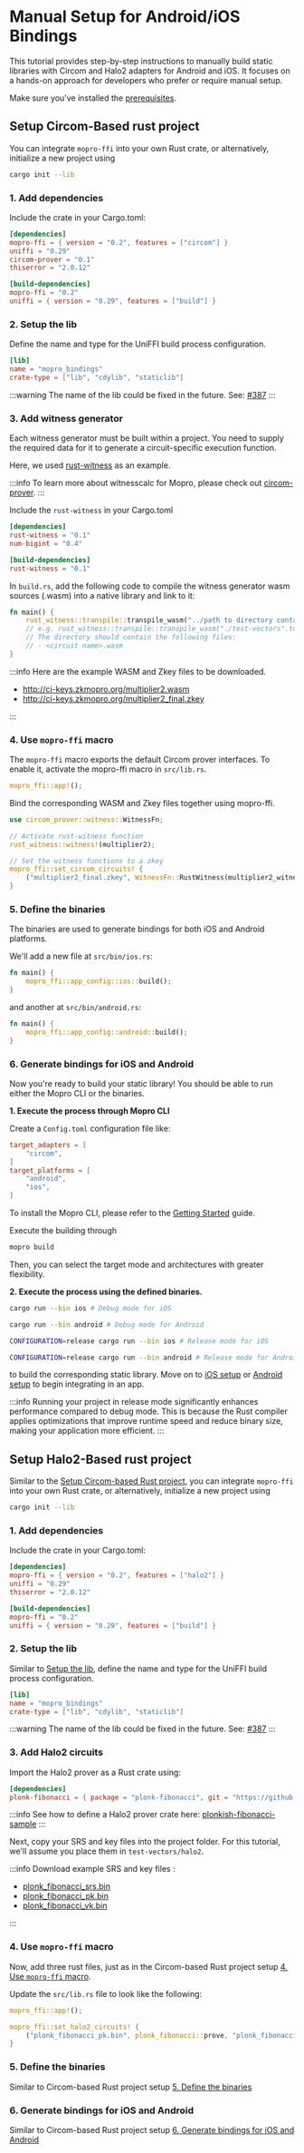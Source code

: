# Manual Setup for Android/iOS Bindings

This tutorial provides step-by-step instructions to manually build static libraries with Circom and Halo2 adapters for Android and iOS. It focuses on a hands-on approach for developers who prefer or require manual setup.

Make sure you've installed the [prerequisites](/docs/prerequisites).

## Setup Circom-Based rust project

You can integrate `mopro-ffi` into your own Rust crate, or alternatively, initialize a new project using

```sh
cargo init --lib
```

### 1. Add dependencies

Include the crate in your Cargo.toml:

```toml title="Cargo.toml"
[dependencies]
mopro-ffi = { version = "0.2", features = ["circom"] }
uniffi = "0.29"
circom-prover = "0.1"
thiserror = "2.0.12"

[build-dependencies]
mopro-ffi = "0.2"
uniffi = { version = "0.29", features = ["build"] }
```

### 2. Setup the lib

Define the name and type for the UniFFI build process configuration.

```toml title="Cargo.toml"
[lib]
name = "mopro_bindings"
crate-type = ["lib", "cdylib", "staticlib"]
```

:::warning
The name of the lib could be fixed in the future. See: [#387](https://github.com/zkmopro/mopro/issues/387)
:::

### 3. Add witness generator

Each witness generator must be built within a project. You need to supply the required data for it to generate a circuit-specific execution function.

Here, we used [rust-witness](https://github.com/chancehudson/rust-witness) as an example.

:::info
To learn more about witnesscalc for Mopro, please check out [circom-prover](https://github.com/zkmopro/mopro/blob/main/circom-prover/README.md#advanced-usage).
:::

Include the `rust-witness` in your Cargo.toml

```toml title="Cargo.toml"
[dependencies]
rust-witness = "0.1"
num-bigint = "0.4"

[build-dependencies]
rust-witness = "0.1"
```

In `build.rs`, add the following code to compile the witness generator wasm sources (.wasm) into a native library and link to it:

```rust title="build.rs"
fn main() {
    rust_witness::transpile::transpile_wasm("../path to directory containing your wasm sources");
    // e.g. rust_witness::transpile::transpile_wasm("./test-vectors".to_string());
    // The directory should contain the following files:
    // - <circuit name>.wasm
}
```

:::info
Here are the example WASM and Zkey files to be downloaded.

-   http://ci-keys.zkmopro.org/multiplier2.wasm
-   http://ci-keys.zkmopro.org/multiplier2_final.zkey

:::

### 4. Use `mopro-ffi` macro

The `mopro-ffi` macro exports the default Circom prover interfaces. To enable it, activate the mopro-ffi macro in `src/lib.rs`.

```rust title="src/lib.rs"
mopro_ffi::app!();
```

Bind the corresponding WASM and Zkey files together using mopro-ffi.

```rust title="src/lib.rs"
use circom_prover::witness::WitnessFn;

// Activate rust-witness function
rust_witness::witness!(multiplier2);

// Set the witness functions to a zkey
mopro_ffi::set_circom_circuits! {
    ("multiplier2_final.zkey", WitnessFn::RustWitness(multiplier2_witness)),
}
```

### 5. Define the binaries

The binaries are used to generate bindings for both iOS and Android platforms.

We'll add a new file at `src/bin/ios.rs`:

```rust title="src/bin/ios.rs"
fn main() {
    mopro_ffi::app_config::ios::build();
}
```

and another at `src/bin/android.rs`:

```rust title="src/bin/android.rs"
fn main() {
    mopro_ffi::app_config::android::build();
}
```

### 6. Generate bindings for iOS and Android

Now you're ready to build your static library! You should be able to run either the Mopro CLI or the binaries.

**1. Execute the process through Mopro CLI**

Create a `Config.toml` configuration file like:

```toml title="Config.toml"
target_adapters = [
    "circom",
]
target_platforms = [
    "android",
    "ios",
]

```

To install the Mopro CLI, please refer to the [Getting Started](/docs/getting-started) guide.

Execute the building through

```sh
mopro build
```

Then, you can select the target mode and architectures with greater flexibility.

**2. Execute the process using the defined binaries.**

```sh
cargo run --bin ios # Debug mode for iOS
```

```sh
cargo run --bin android # Debug mode for Android
```

```sh
CONFIGURATION=release cargo run --bin ios # Release mode for iOS
```

```sh
CONFIGURATION=release cargo run --bin android # Release mode for Android
```

to build the corresponding static library. Move on to [iOS setup](ios-setup) or [Android setup](android-setup) to begin integrating in an app.

:::info
Running your project in release mode significantly enhances performance compared to debug mode. This is because the Rust compiler applies optimizations that improve runtime speed and reduce binary size, making your application more efficient.
:::

## Setup Halo2-Based rust project

Similar to the [Setup Circom-based Rust project](#setup-circom-based-rust-project), you can integrate `mopro-ffi` into your own Rust crate, or alternatively, initialize a new project using

```sh
cargo init --lib
```

### 1. Add dependencies

Include the crate in your Cargo.toml:

```toml title="Cargo.toml"
[dependencies]
mopro-ffi = { version = "0.2", features = ["halo2"] }
uniffi = "0.29"
thiserror = "2.0.12"

[build-dependencies]
mopro-ffi = "0.2"
uniffi = { version = "0.29", features = ["build"] }
```

### 2. Setup the lib

Similar to [Setup the lib](#2-setup-the-lib), define the name and type for the UniFFI build process configuration.

```toml title="Cargo.toml"
[lib]
name = "mopro_bindings"
crate-type = ["lib", "cdylib", "staticlib"]
```

:::warning
The name of the lib could be fixed in the future. See: [#387](https://github.com/zkmopro/mopro/issues/387)
:::

### 3. Add Halo2 circuits

Import the Halo2 prover as a Rust crate using:

```toml title="Cargo.toml"
[dependencies]
plonk-fibonacci = { package = "plonk-fibonacci", git = "https://github.com/sifnoc/plonkish-fibonacci-sample.git" }
```

:::info
See how to define a Halo2 prover crate here: [plonkish-fibonacci-sample](https://github.com/sifnoc/plonkish-fibonacci-sample)
:::

Next, copy your SRS and key files into the project folder. For this tutorial, we'll assume you place them in `test-vectors/halo2`.

:::info
Download example SRS and key files :

-   [plonk_fibonacci_srs.bin](https://github.com/zkmopro/mopro/blob/dfb9b286c63f6b418fe27465796c818996558bf7/test-vectors/halo2/plonk_fibonacci_srs.bin)
-   [plonk_fibonacci_pk.bin](https://github.com/zkmopro/mopro/blob/dfb9b286c63f6b418fe27465796c818996558bf7/test-vectors/halo2/plonk_fibonacci_pk.bin)
-   [plonk_fibonacci_vk.bin](https://github.com/zkmopro/mopro/blob/dfb9b286c63f6b418fe27465796c818996558bf7/test-vectors/halo2/plonk_fibonacci_vk.bin)

:::

### 4. Use `mopro-ffi` macro

Now, add three rust files, just as in the Circom-based Rust project setup [4. Use `mopro-ffi` macro](#4-use-mopro-ffi-macro).

Update the `src/lib.rs` file to look like the following:

```rust title="src/lib.rs"
mopro_ffi::app!();

mopro_ffi::set_halo2_circuits! {
    ("plonk_fibonacci_pk.bin", plonk_fibonacci::prove, "plonk_fibonacci_vk.bin", plonk_fibonacci::verify),
}
```

### 5. Define the binaries

Similar to Circom-based Rust project setup [5. Define the binaries](#5-define-the-binaries)

### 6. Generate bindings for iOS and Android

Similar to Circom-based Rust project setup [6. Generate bindings for iOS and Android](#6-generate-bindings-for-ios-and-android)
